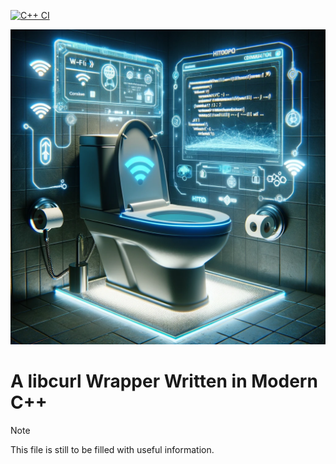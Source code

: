 [![C++ CI](https://github.com/mgerhold/crapper/actions/workflows/ci.yml/badge.svg)](https://github.com/mgerhold/crapper/actions/workflows/ci.yml)

![Logo](assets/crapper.png)

# A libcurl Wrapper Written in Modern C++

> [!NOTE]  
This file is still to be filled with useful information.
> 